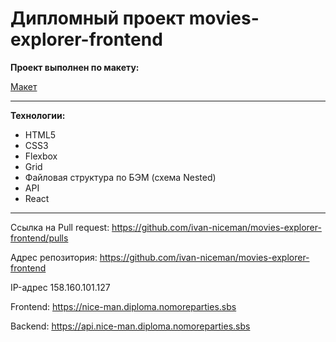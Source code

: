 # Дипломный проект movies-explorer-frontend

**Проект выполнен по макету:**

[Макет](https://www.figma.com/file/ouvxoGP7deyPYQCeHMTA7d/Diploma---Ivan-Snitko?node-id=891%3A3857&mode=dev)

---

**Технологии:**

- HTML5
- CSS3
- Flexbox
- Grid
- Файловая структура по БЭМ (схема Nested)
- API
- React

---

Ссылка на Pull request: https://github.com/ivan-niceman/movies-explorer-frontend/pulls

Адрес репозитория: https://github.com/ivan-niceman/movies-explorer-frontend


IP-адрес 158.160.101.127

Frontend: https://nice-man.diploma.nomoreparties.sbs

Backend: https://api.nice-man.diploma.nomoreparties.sbs